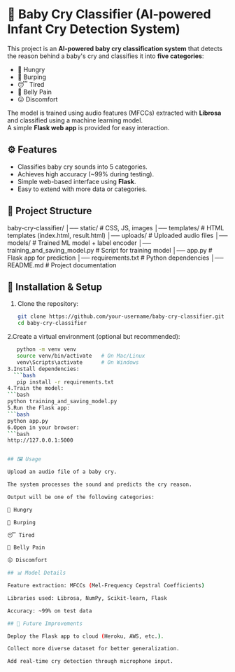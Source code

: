 # 👶 Baby Cry Classifier (AI-powered Infant Cry Detection System)

This project is an **AI-powered baby cry classification system** that detects the reason behind a baby's cry and classifies it into **five categories**:

- 🍼 Hungry  
- 💨 Burping  
- 😴 Tired  
- 🤰 Belly Pain  
- 😖 Discomfort  

The model is trained using audio features (MFCCs) extracted with **Librosa** and classified using a machine learning model.  
A simple **Flask web app** is provided for easy interaction.

## ⚙️ Features
- Classifies baby cry sounds into 5 categories.  
- Achieves high accuracy (~99% during testing).  
- Simple web-based interface using **Flask**.  
- Easy to extend with more data or categories.  

## 📂 Project Structure
baby-cry-classifier/
│── static/ # CSS, JS, images
│── templates/ # HTML templates (index.html, result.html)
│── uploads/ # Uploaded audio files
│── models/ # Trained ML model + label encoder
│── training_and_saving_model.py # Script for training model
│── app.py # Flask app for prediction
│── requirements.txt # Python dependencies
│── README.md # Project documentation


## 🔧 Installation & Setup

1. Clone the repository:
   ```bash
   git clone https://github.com/your-username/baby-cry-classifier.git
   cd baby-cry-classifier
2.Create a virtual environment (optional but recommended):
```bash
   python -m venv venv
   source venv/bin/activate   # On Mac/Linux
   venv\Scripts\activate      # On Windows
3.Install dependencies:
  ```bash
   pip install -r requirements.txt
4.Train the model:
```bash
python training_and_saving_model.py
5.Run the Flask app:
```bash
python app.py
6.Open in your browser:
```bash
http://127.0.0.1:5000


## 🖼️ Usage

Upload an audio file of a baby cry.

The system processes the sound and predicts the cry reason.

Output will be one of the following categories:

🍼 Hungry

💨 Burping

😴 Tired

🤰 Belly Pain

😖 Discomfort

## 📊 Model Details

Feature extraction: MFCCs (Mel-Frequency Cepstral Coefficients)

Libraries used: Librosa, NumPy, Scikit-learn, Flask

Accuracy: ~99% on test data

## 🚀 Future Improvements

Deploy the Flask app to cloud (Heroku, AWS, etc.).

Collect more diverse dataset for better generalization.

Add real-time cry detection through microphone input.
